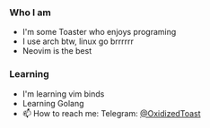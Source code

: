 ### Who I am
- I'm some Toaster who enjoys programing
- I use arch btw, linux go brrrrrr
- Neovim is the best

### Learning
- I'm learning vim binds
- Learning Golang
- 📫 How to reach me: Telegram: [@OxidizedToast](https://t.me/OxidizedToast)
